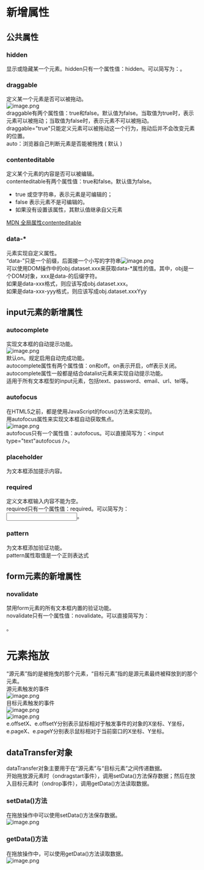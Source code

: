 <a name="pdgmZ"></a>
# 新增属性
<a name="czSoy"></a>
## 公共属性
<a name="usp8V"></a>
### hidden
显示或隐藏某一个元素。hidden只有一个属性值：hidden。可以简写为：<element hidden></element>。
<a name="VKvn1"></a>
### draggable
定义某一个元素是否可以被拖动。<br />![image.png](https://cdn.nlark.com/yuque/0/2021/png/12952106/1628475039390-e2925593-1092-44b7-806b-e9cfafb35455.png#clientId=u1e51c571-14ab-4&from=paste&height=35&id=u0d861d4e&margin=%5Bobject%20Object%5D&name=image.png&originHeight=70&originWidth=759&originalType=binary&ratio=1&size=8962&status=done&style=none&taskId=ua10d0449-a57e-40c8-ab70-399a9240a1e&width=379.5)<br />draggable有两个属性值：true和false。默认值为false。当取值为true时，表示元素可以被拖动；当取值为false时，表示元素不可以被拖动。draggable="true"只能定义元素可以被拖动这一个行为，拖动后并不会改变元素的位置。<br />auto：浏览器自己判断元素是否能被拖拽 ( 默认 )
<a name="F397Q"></a>
### contenteditable
定义某个元素的内容是否可以被编辑。<br />contenteditable有两个属性值：true和false。默认值为false。

- true 或空字符串，表示元素是可编辑的；
- false 表示元素不是可编辑的。
- 如果没有设置该属性，其默认值继承自父元素

[MDN 全局属性contenteditable](https://developer.mozilla.org/zh-CN/docs/Web/HTML/Global_attributes/contenteditable)​
<a name="ZoBSE"></a>
### data-*
元素实现自定义属性。<br />“data-”只是一个前缀，后面接一个小写的字符串![image.png](https://cdn.nlark.com/yuque/0/2021/png/12952106/1628476550436-e012e720-4757-48da-afec-4197cd27205c.png#clientId=u1e51c571-14ab-4&from=paste&height=142&id=u30307168&margin=%5Bobject%20Object%5D&name=image.png&originHeight=283&originWidth=1252&originalType=binary&ratio=1&size=66124&status=done&style=none&taskId=u17f7998e-d05c-49a5-a1fc-e9a84b68649&width=626)<br />可以使用DOM操作中的obj.dataset.xxx来获取data-*属性的值。其中，obj是一个DOM对象，xxx是data-的后缀字符。<br />如果是data-xxx格式，则应该写成obj.dataset.xxx。<br />如果是data-xxx-yyy格式，则应该写成obj.dataset.xxxYyy
<a name="kDG1g"></a>
##  input元素的新增属性
<a name="jIVar"></a>
### autocomplete
实现文本框的自动提示功能。<br />![image.png](https://cdn.nlark.com/yuque/0/2021/png/12952106/1628477447253-ccd8f1ce-88dd-4b5f-9ba7-79c34de79b2f.png#clientId=u1e51c571-14ab-4&from=paste&height=44&id=u10be1f23&margin=%5Bobject%20Object%5D&name=image.png&originHeight=88&originWidth=760&originalType=binary&ratio=1&size=8667&status=done&style=none&taskId=u978cb142-72e6-4b3f-b6d0-167536d1d7e&width=380)<br />默认on。规定启用自动完成功能。<br />autocomplete属性有两个属性值：on和off。on表示开启，off表示关闭。autocomplete属性一般都是结合datalist元素来实现自动提示功能。<br />适用于所有文本框型的input元素，包括text、password、email、url、tel等。
<a name="keosI"></a>
### autofocus
在HTML5之前，都是使用JavaScript的focus()方法来实现的。<br />用autofocus属性来实现文本框自动获取焦点。<br />![image.png](https://cdn.nlark.com/yuque/0/2021/png/12952106/1628478114865-fe7151ef-46f8-421c-8ed4-ea0c1c4a1895.png#clientId=u1e51c571-14ab-4&from=paste&height=38&id=ud1fe01d4&margin=%5Bobject%20Object%5D&name=image.png&originHeight=75&originWidth=719&originalType=binary&ratio=1&size=7830&status=done&style=none&taskId=u6dfa8b5e-fb21-4128-94f5-1b084d6e93b&width=359.5)<br />autofocus只有一个属性值：autofocus。可以直接简写为：<input type="text"autofocus />。
<a name="yOZ7a"></a>
### placeholder
为文本框添加提示内容。
<a name="bmnyQ"></a>
### required 
定义文本框输入内容不能为空。<br />required只有一个属性值：required。可以简写为：<input type="text" required />。
<a name="mDAL0"></a>
### pattern
为文本框添加验证功能。<br />pattern属性取值是一个正则表达式
<a name="dd3Fb"></a>
## form元素的新增属性
<a name="u7GmE"></a>
### novalidate
禁用form元素的所有文本框内置的验证功能。<br />novalidate只有一个属性值：novalidate。可以直接简写为：<form novalidate></form>。
<a name="RRleb"></a>
# 元素拖放
“源元素”指的是被拖曳的那个元素，“目标元素”指的是源元素最终被释放到的那个元素。<br />源元素触发的事件<br />![image.png](https://cdn.nlark.com/yuque/0/2021/png/12952106/1628480705650-2ca8cfdf-0495-4e06-a320-6fcb203bbf03.png#clientId=u1e51c571-14ab-4&from=paste&height=128&id=ub8c9e843&margin=%5Bobject%20Object%5D&name=image.png&originHeight=255&originWidth=1324&originalType=binary&ratio=1&size=72238&status=done&style=none&taskId=u5758b3d3-1e29-42a3-8a91-325e8d1d955&width=662)<br />目标元素触发的事件<br />![image.png](https://cdn.nlark.com/yuque/0/2021/png/12952106/1628480754909-c89238ac-7ca3-4663-be64-7d88ef86219e.png#clientId=u1e51c571-14ab-4&from=paste&height=128&id=u3ca13b9f&margin=%5Bobject%20Object%5D&name=image.png&originHeight=255&originWidth=1176&originalType=binary&ratio=1&size=103932&status=done&style=none&taskId=u96e4af4b-08d8-4659-b39b-3b01a7f18ea&width=588)<br />![image.png](https://cdn.nlark.com/yuque/0/2021/png/12952106/1628480791294-68f502eb-2151-4781-824d-5c08a4f7ed71.png#clientId=u1e51c571-14ab-4&from=paste&height=98&id=udc411f00&margin=%5Bobject%20Object%5D&name=image.png&originHeight=195&originWidth=1340&originalType=binary&ratio=1&size=183623&status=done&style=none&taskId=uaa66937c-3954-4ab8-b916-13f89dbfcd4&width=670)<br />e.offsetX、e.offsetY分别表示鼠标相对于触发事件的对象的X坐标、Y坐标，e.pageX、e.pageY分别表示鼠标相对于当前窗口的X坐标、Y坐标。
<a name="I453h"></a>
##  dataTransfer对象
dataTransfer对象主要用于在“源元素”与“目标元素”之间传递数据。<br />开始拖放源元素时（ondragstart事件），调用setData()方法保存数据；然后在放入目标元素时（ondrop事件），调用getData()方法读取数据。
<a name="HukQR"></a>
### setData()方法
在拖放操作中可以使用setData()方法保存数据。<br />![image.png](https://cdn.nlark.com/yuque/0/2021/png/12952106/1628492601192-a3ccee6b-8972-4e32-9338-986d59feaf4f.png#clientId=u1e51c571-14ab-4&from=paste&height=284&id=u7e277d88&margin=%5Bobject%20Object%5D&name=image.png&originHeight=567&originWidth=897&originalType=binary&ratio=1&size=69018&status=done&style=none&taskId=ub835eec9-fb13-4c4e-8fa1-8b67373b403&width=448.5)
<a name="XkUzZ"></a>
### getData()方法
在拖放操作中，可以使用getData()方法读取数据。<br />![image.png](https://cdn.nlark.com/yuque/0/2021/png/12952106/1628492667748-8ff2e695-177b-4aef-8690-78c70f3831c2.png#clientId=u1e51c571-14ab-4&from=paste&height=132&id=uac9462cc&margin=%5Bobject%20Object%5D&name=image.png&originHeight=263&originWidth=422&originalType=binary&ratio=1&size=16984&status=done&style=none&taskId=u84d2df78-0b44-443a-b058-546d3b656ec&width=211)

